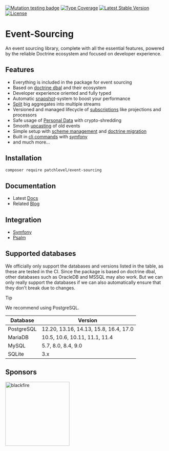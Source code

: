 [![Mutation testing badge](https://img.shields.io/endpoint?style=flat&url=https%3A%2F%2Fbadge-api.stryker-mutator.io%2Fgithub.com%2Fpatchlevel%2Fevent-sourcing%2F3.0.x)](https://dashboard.stryker-mutator.io/reports/github.com/patchlevel/event-sourcing/3.0.x)
[![Type Coverage](https://shepherd.dev/github/patchlevel/event-sourcing/coverage.svg)](https://shepherd.dev/github/patchlevel/event-sourcing)
[![Latest Stable Version](https://poser.pugx.org/patchlevel/event-sourcing/v)](//packagist.org/packages/patchlevel/event-sourcing)
[![License](https://poser.pugx.org/patchlevel/event-sourcing/license)](//packagist.org/packages/patchlevel/event-sourcing)

# Event-Sourcing

An event sourcing library, complete with all the essential features,
powered by the reliable Doctrine ecosystem and focused on developer experience.

## Features

* Everything is included in the package for event sourcing
* Based on [doctrine dbal](https://github.com/doctrine/dbal) and their ecosystem
* Developer experience oriented and fully typed
* Automatic [snapshot](https://patchlevel.github.io/event-sourcing-docs/latest/snapshots/)-system to boost your
  performance
* [Split](https://patchlevel.github.io/event-sourcing-docs/latest/split_stream/) big aggregates into multiple streams
* Versioned and managed lifecycle
  of [subscriptions](https://patchlevel.github.io/event-sourcing-docs/latest/subscription/) like projections and
  processors
* Safe usage of [Personal Data](https://patchlevel.github.io/event-sourcing-docs/latest/personal_data/) with
  crypto-shredding
* Smooth [upcasting](https://patchlevel.github.io/event-sourcing-docs/latest/upcasting/) of old events
* Simple setup with [scheme management](https://patchlevel.github.io/event-sourcing-docs/latest/store/)
  and [doctrine migration](https://patchlevel.github.io/event-sourcing-docs/latest/store/)
* Built in [cli commands](https://patchlevel.github.io/event-sourcing-docs/latest/cli/)
  with [symfony](https://symfony.com/)
* and much more...

## Installation

```bash
composer require patchlevel/event-sourcing
```

## Documentation

* Latest [Docs](https://event-sourcing.patchlevel.io/latest/getting_started/)
* Related [Blog](https://patchlevel.de/blog)

## Integration

* [Symfony](https://github.com/patchlevel/event-sourcing-bundle)
* [Psalm](https://github.com/patchlevel/event-sourcing-psalm-plugin)

## Supported databases

We officially only support the databases and versions listed in the table, as these are tested in the CI.
Since the package is based on doctrine dbal, other databases such as OracleDB and MSSQL may also work.
But we can only really support the databases if we can also automatically ensure that they don't break due to changes.

> [!TIP]
> We recommend using PostgreSQL.

| Database   | Version                               |
|------------|---------------------------------------|
| PostgreSQL | 12.20, 13.16, 14.13, 15.8, 16.4, 17.0 |
| MariaDB    | 10.5, 10.6, 10.11, 11.1, 11.4         |
| MySQL      | 5.7, 8.0, 8.4, 9.0                    |
| SQLite     | 3.x                                   |

## Sponsors

[<img src="https://github.com/patchlevel/event-sourcing/assets/470138/d00b7459-23b7-431b-80b4-93cfc1b66216" alt="blackfire" width="200">](https://www.blackfire.io)
